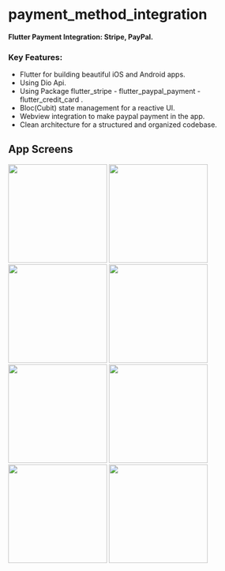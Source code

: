 # payment_method_integration

#### Flutter Payment Integration: Stripe, PayPal.

### Key Features:

- Flutter for building beautiful iOS and Android apps.
- Using Dio Api.
- Using Package flutter_stripe - flutter_paypal_payment - flutter_credit_card .
- Bloc(Cubit) state management for a reactive UI.
- Webview integration to make paypal payment in the app.
- Clean architecture for a structured and organized codebase.

## App Screens
<div>
  <img src="https://github.com/AhmedKamalElreidi/payment_integration/assets/107802782/687d5051-9445-4037-9b31-4bcc9e4d2728" width="200" >
  <img src="https://github.com/AhmedKamalElreidi/payment_integration/assets/107802782/728fe791-0a08-485c-b308-2ef77166b3e8" width="200" >
  <img src="https://github.com/AhmedKamalElreidi/payment_integration/assets/107802782/af282146-0aac-4a74-b5ad-f01076c18670" width="200" >
  <img src="https://github.com/AhmedKamalElreidi/payment_integration/assets/107802782/29055ced-c104-40c0-830c-5e444603f8c2" width="200" >
  <img src="https://github.com/AhmedKamalElreidi/payment_integration/assets/107802782/1915a96c-0615-4e1c-82b4-e7180a1546e7" width="200" >
  <img src="https://github.com/AhmedKamalElreidi/payment_integration/assets/107802782/f0cb79b5-def5-4708-af1a-f601d7b0644f" width="200" >
  <img src="https://github.com/AhmedKamalElreidi/payment_integration/assets/107802782/2d898d53-03c6-478c-a62f-db8771ff999f" width="200" >
  <img src="https://github.com/AhmedKamalElreidi/payment_integration/assets/107802782/3d52c900-f8a0-41d0-8380-15d5bd15f8ab" width="200" >
</div>

